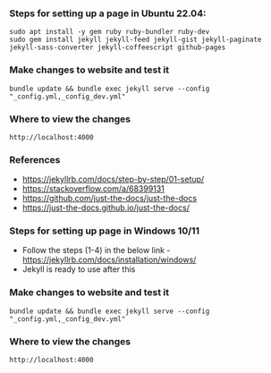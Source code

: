 ### Steps for setting up a page in Ubuntu 22.04:
```
sudo apt install -y gem ruby ruby-bundler ruby-dev
sudo gem install jekyll jekyll-feed jekyll-gist jekyll-paginate jekyll-sass-converter jekyll-coffeescript github-pages
```

### Make changes to website and test it
```
bundle update && bundle exec jekyll serve --config "_config.yml,_config_dev.yml"
```

### Where to view the changes
```
http://localhost:4000
```

### References
* https://jekyllrb.com/docs/step-by-step/01-setup/
* https://stackoverflow.com/a/68399131
* https://github.com/just-the-docs/just-the-docs
* https://just-the-docs.github.io/just-the-docs/


### Steps for setting up page in Windows 10/11

* Follow the steps (1-4) in the below link - https://jekyllrb.com/docs/installation/windows/
* Jekyll is ready to use after this


### Make changes to website and test it
```
bundle update && bundle exec jekyll serve --config "_config.yml,_config_dev.yml"
```

### Where to view the changes
```
http://localhost:4000
```